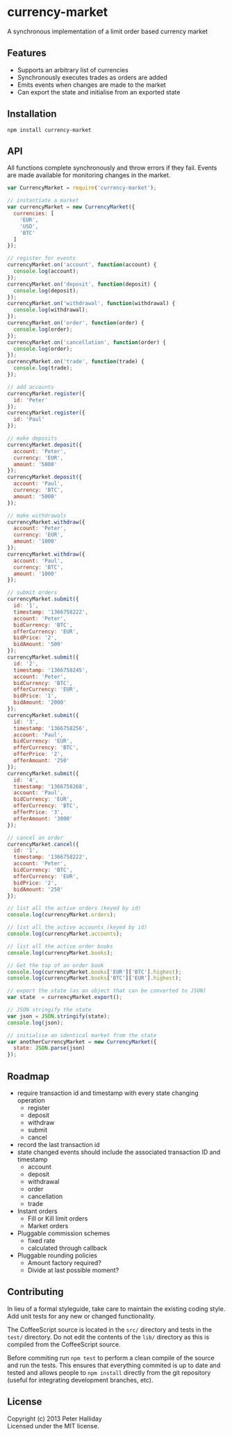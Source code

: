 currency-market
===============

A synchronous implementation of a limit order based currency market

## Features

- Supports an arbitrary list of currencies
- Synchronously executes trades as orders are added
- Emits events when changes are made to the market
- Can export the state and initialise from an exported state

## Installation

```
npm install currency-market
```

## API

All functions complete synchronously and throw errors if they fail.
Events are made available for monitoring changes in the market.

```javascript
var CurrencyMarket = require('currency-market');

// instantiate a market
var currencyMarket = new CurrencyMarket({
  currencies: [
    'EUR',
    'USD',
    'BTC'
  ]
});

// register for events
currencyMarket.on('account', function(account) {
  console.log(account);
});
currencyMarket.on('deposit', function(deposit) {
  console.log(deposit);
});
currencyMarket.on('withdrawal', function(withdrawal) {
  console.log(withdrawal);
});
currencyMarket.on('order', function(order) {
  console.log(order);
});
currencyMarket.on('cancellation', function(order) {
  console.log(order);
});
currencyMarket.on('trade', function(trade) {
  console.log(trade);
});

// add accounts
currencyMarket.register({
  id: 'Peter'
});
currencyMarket.register({
  id: 'Paul'
});

// make deposits
currencyMarket.deposit({
  account: 'Peter',
  currency: 'EUR',
  amount: '5000'
});
currencyMarket.deposit({
  account: 'Paul',
  currency: 'BTC',
  amount: '5000'
});

// make withdrawals
currencyMarket.withdraw({
  account: 'Peter',
  currency: 'EUR',
  amount: '1000'
});
currencyMarket.withdraw({
  account: 'Paul',
  currency: 'BTC',
  amount: '1000'
});

// submit orders
currencyMarket.submit({
  id: '1',
  timestamp: '1366758222',
  account: 'Peter',
  bidCurrency: 'BTC',
  offerCurrency: 'EUR',
  bidPrice: '2',
  bidAmount: '500'
});
currencyMarket.submit({
  id: '2',
  timestamp: '1366758245',
  account: 'Peter',
  bidCurrency: 'BTC',
  offerCurrency: 'EUR',
  bidPrice: '1',
  bidAmount: '2000'
});
currencyMarket.submit({
  id: '3',
  timestamp: '1366758256',
  account: 'Paul',
  bidCurrency: 'EUR',
  offerCurrency: 'BTC',
  offerPrice: '2',
  offerAmount: '250'
});
currencyMarket.submit({
  id: '4',
  timestamp: '1366758268',
  account: 'Paul',
  bidCurrency: 'EUR',
  offerCurrency: 'BTC',
  offerPrice: '3',
  offerAmount: '3000'
});

// cancel an order
currencyMarket.cancel({
  id: '1',
  timestamp: '1366758222',
  account: 'Peter',
  bidCurrency: 'BTC',
  offerCurrency: 'EUR',
  bidPrice: '2',
  bidAmount: '250'
});

// list all the active orders (keyed by id)
console.log(currencyMarket.orders);

// list all the active accounts (keyed by id)
console.log(currencyMarket.accounts);

// list all the active order books 
console.log(currencyMarket.books);

// Get the top of an order book
console.log(currencyMarket.books['EUR']['BTC'].highest);
console.log(currencyMarket.books['BTC']['EUR'].highest);

// export the state (as an object that can be converted to JSON)
var state  = currencyMarket.export();

// JSON stringify the state
var json = JSON.stringify(state);
console.log(json);

// initialise an identical market from the state
var anotherCurrencyMarket = new CurrencyMarket({
  state: JSON.parse(json)
});
```

## Roadmap

- require transaction id and timestamp with every state changing operation
  - register
  - deposit
  - withdraw
  - submit
  - cancel
- record the last transaction id
- state changed events should include the associated transaction ID and timestamp
  - account
  - deposit
  - withdrawal
  - order
  - cancellation
  - trade
- Instant orders
  - Fill or Kill limit orders
  - Market orders
- Pluggable commission schemes
  - fixed rate
  - calculated through callback
- Pluggable rounding policies
  - Amount factory required?
  - Divide at last possible moment?

## Contributing

In lieu of a formal styleguide, take care to maintain the existing coding style. Add unit tests for any new or changed functionality.

The CoffeeScript source is located in the `src/` directory and tests in the `test/` directory. Do not edit the contents of the `lib/` directory as this is compiled from the CoffeeScript source.

Before commiting run `npm test` to perform a clean compile of the source and run the tests. This ensures that everything commited is up to date and tested and allows people to `npm install` directly from the git repository (useful for integrating development branches, etc).

## License
Copyright (c) 2013 Peter Halliday  
Licensed under the MIT license.